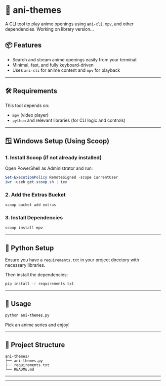 # 🎵 ani-themes  
A CLI tool to play anime openings using `ani-cli`, `mpv`, and other dependencies.
Working on library version...

## 📦 Features

- Search and stream anime openings easily from your terminal  
- Minimal, fast, and fully keyboard-driven  
- Uses `ani-cli` for anime content and `mpv` for playback

---

## 🛠️ Requirements

This tool depends on:
- `mpv` (video player)
- `python` and relevant libraries (for CLI logic and controls)

---

## 🪟 Windows Setup (Using Scoop)

### 1. Install Scoop (if not already installed)

Open PowerShell as Administrator and run:

```powershell
Set-ExecutionPolicy RemoteSigned -scope CurrentUser
iwr -useb get.scoop.sh | iex
```

### 2. Add the Extras Bucket

```powershell
scoop bucket add extras
```

### 3. Install Dependencies

```powershell
scoop install mpv
```

---

## 🐍 Python Setup

Ensure you have a `requirements.txt` in your project directory with necessary libraries.

Then install the dependencies:

```bash
pip install -r requirements.txt
```

---

## 🚀 Usage

```bash
python ani-themes.py
```

Pick an anime series and enjoy!

---

## 📁 Project Structure

```
ani-themes/
├── ani-themes.py
├── requirements.txt
└── README.md
```

---


---
